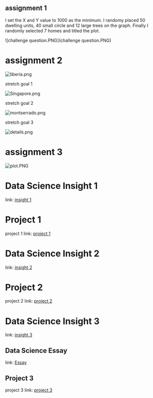 ## assignment 1

I set the X and Y value to 1000 as the minimum. I randomy placed 50 dwelling units, 40 small circle and 12 large trees on the graph. Finally I randomly selected 7 homes and titled the plot.

![challenge question.PNG](challenge question.PNG)


# assignment 2

![liberia.png](liberia.png)


stretch goal 1


![Singapore.png](Singapore.png)



stretch goal 2

![montserrado.png](montserrado.png)


stretch goal 3


![details.png](details.png)




# assignment 3

![plot.PNG](plot.PNG)

# Data Science Insight 1

link: [insight 1](https://github.com/JustinRCRoss/AgentBasedModeling/blob/master/DataScienceInsight1.md)

# Project 1

project 1 link: [project 1](https://github.com/JustinRCRoss/AgentBasedModeling/blob/master/Project1.md)

# Data Science Insight 2

link: [insight 2](https://github.com/JustinRCRoss/AgentBasedModeling/blob/master/DataScienceInsight2.md)

# Project 2

project 2 link: [project 2](https://github.com/JustinRCRoss/AgentBasedModeling/blob/master/Project2.md)

# Data Science Insight 3

link: [insight 3](https://github.com/JustinRCRoss/AgentBasedModeling/blob/master/DataScienceInsight3.md)

## Data Science Essay


link: [Essay](https://github.com/JustinRCRoss/AgentBasedModeling/blob/master/Essay.md)

## Project 3

project 3 link: [project 3](https://github.com/JustinRCRoss/AgentBasedModeling/blob/master/Project3.md)

